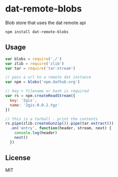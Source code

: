 # dat-remote-blobs

Blob store that uses the dat remote api

```
npm install dat-remote-blobs
```

## Usage

``` js
var blobs = require('./')
var zlib = require('zlib')
var tar = require('tar-stream')

// pass a url to a remote dat instance
var npm = blobs('npm.dathub.org')

// key + filename or hash is required
var rs = npm.createReadStream({
  key: '2gis',
  name: '2gis-0.0.2.tgz'
})

// this is a tarball - print the contents
rs.pipe(zlib.createGunzip()).pipe(tar.extract())
  .on('entry', function(header, stream, next) {
    console.log(header)
    next()
  })
```

## License

MIT